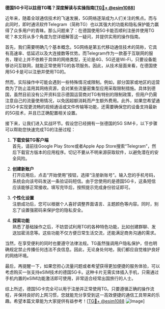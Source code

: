 **德国5G卡可以註冊TG嗎？深度解读与实操指南[[TG💪+ @esim1088](https://t.me/s/esim1088)]**

近年来，随着全球通信技术的飞速发展，5G网络逐渐成为人们关注的焦点。而与此同时，即时通讯软件Telegram（简称TG）也以其强大的功能和隐私保护能力赢得了众多用户的青睐。那么问题来了：在德国使用5G卡能否顺利注册并使用TG呢？本文将从多个角度为您详细解答这一疑问，并提供实用的操作指南。

首先，我们需要明确几个基本概念。5G网络是第五代移动通信技术的简称，它具有高速率、低延迟以及大连接数等优势。而Telegram作为一款基于互联网的服务，理论上并不依赖于具体的网络类型，无论是4G、5G还是Wi-Fi，只要设备能够访问互联网，就能正常使用TG的各项服务。因此，从技术层面来看，在德国使用5G卡是可以注册并使用TG的。

然而，实际操作中可能会遇到一些特殊情况或限制。例如，部分国家或地区的运营商为了防止滥用其网络资源，会对某些流量密集型应用采取限制措施。具体到德国，虽然目前没有公开资料显示德国运营商对TG有特别的限制政策，但用户仍需注意自己的流量使用情况，以免因超额消耗而产生额外费用。此外，如果您希望通过5G卡实现更流畅的视频通话或文件传输等功能，还需要确保您的设备支持最新的5G技术，并且已正确配置相关设置。

接下来，让我们进入实战环节。假设您已经拥有一张德国的5G SIM卡，以下步骤可以帮助您快速完成TG的注册过程：

1. **下载安装TG客户端**  
   首先，请前往Google Play Store或者Apple App Store搜索“Telegram”，然后下载官方版本的应用程序。切记不要从不明来源获取软件，以避免潜在的安全风险。

2. **创建新账户**  
   打开应用后，点击“开始使用”按钮，选择“注册新账号”。输入您的手机号码，系统会向该号码发送一条验证码短信。由于您使用的是德国5G卡，这条短信应该能够正常接收。填写完毕后，按照提示完成身份验证即可。

3. **个性化设置**  
   注册成功后，您可以根据个人喜好调整界面语言、主题颜色等内容。同时，别忘了设置强密码来保护您的隐私安全。

4. **探索功能**  
   熟悉了基础操作之后，不妨尝试利用TG的各种特色功能，比如创建群聊、发送加密消息等。这些功能不仅方便日常生活交流，还能满足商务沟通的需求。

当然，在享受便利的同时也要遵守法律法规。TG虽然强调用户隐私保护，但也明确规定禁止传播任何违法不良信息。因此，无论身处何地，我们都应自觉维护良好的网络环境。

最后，再提醒一下，如果您担心流量问题或者希望获得更加便捷的服务体验，可以考虑购买一张支持eSIM技术的德国5G卡。这种卡片无需实体插入手机，只需通过手机内置的eSIM功能激活即可使用，非常适合经常出国旅行的人士。

综上所述，德国5G卡完全可以用于注册并正常使用TG。只要遵循正确的操作流程，并保持良好的上网习惯，您就能充分享受到这一高效便捷的通信工具带来的乐趣。希望本篇文章能为大家提供有益参考！[[TG💪+ @esim1088](https://t.me/s/esim1088) ![Image](https://i.postimg.cc/4NQfJmqS/Snipaste-2025-05-13-00-14-12.png)]